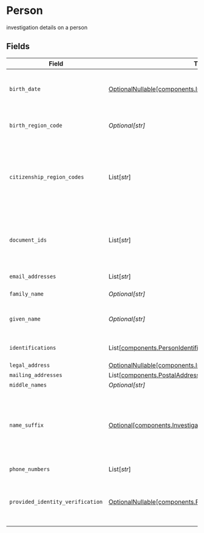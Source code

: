# Person

investigation details on a person


## Fields

| Field                                                                                                                                                                                                                            | Type                                                                                                                                                                                                                             | Required                                                                                                                                                                                                                         | Description                                                                                                                                                                                                                      | Example                                                                                                                                                                                                                          |
| -------------------------------------------------------------------------------------------------------------------------------------------------------------------------------------------------------------------------------- | -------------------------------------------------------------------------------------------------------------------------------------------------------------------------------------------------------------------------------- | -------------------------------------------------------------------------------------------------------------------------------------------------------------------------------------------------------------------------------- | -------------------------------------------------------------------------------------------------------------------------------------------------------------------------------------------------------------------------------- | -------------------------------------------------------------------------------------------------------------------------------------------------------------------------------------------------------------------------------- |
| `birth_date`                                                                                                                                                                                                                     | [OptionalNullable[components.InvestigationBirthDate]](../../models/components/investigationbirthdate.md)                                                                                                                         | :heavy_minus_sign:                                                                                                                                                                                                               | The legal day, month, and year of birth for a natural person Must be formatted as an ISO-8601 YYYY-MM-DD                                                                                                                         | {<br/>"day": 30,<br/>"month": 9,<br/>"year": 2023<br/>}                                                                                                                                                                          |
| `birth_region_code`                                                                                                                                                                                                              | *Optional[str]*                                                                                                                                                                                                                  | :heavy_minus_sign:                                                                                                                                                                                                               | Two character region code, complies with https://cldr.unicode.org/index Example values: "US", "CA"                                                                                                                               | US                                                                                                                                                                                                                               |
| `citizenship_region_codes`                                                                                                                                                                                                       | List[*str*]                                                                                                                                                                                                                      | :heavy_minus_sign:                                                                                                                                                                                                               | The countries where a natural person retains citizenship; This is used for tax (treaty) and country block list considerations Two character region code, complies with https://cldr.unicode.org/index Example values: "US", "CA" | US                                                                                                                                                                                                                               |
| `document_ids`                                                                                                                                                                                                                   | List[*str*]                                                                                                                                                                                                                      | :heavy_minus_sign:                                                                                                                                                                                                               | Conditional: document_ids must be provided by the correspondent if InvestigationRequestScope = PERFORMED_BY_APEX and citizenship_country is not USA                                                                              | 0f01ae1f-d24c-4171-8f3f-c0b820bf3044                                                                                                                                                                                             |
| `email_addresses`                                                                                                                                                                                                                | List[*str*]                                                                                                                                                                                                                      | :heavy_minus_sign:                                                                                                                                                                                                               | Email addresses indicated for account communications                                                                                                                                                                             | jdough@domain.com                                                                                                                                                                                                                |
| `family_name`                                                                                                                                                                                                                    | *Optional[str]*                                                                                                                                                                                                                  | :heavy_minus_sign:                                                                                                                                                                                                               | Family name of a natural person                                                                                                                                                                                                  | Dough                                                                                                                                                                                                                            |
| `given_name`                                                                                                                                                                                                                     | *Optional[str]*                                                                                                                                                                                                                  | :heavy_minus_sign:                                                                                                                                                                                                               | The given name of a natural person; Conventionally known as 'first name' in most English-speaking countries                                                                                                                      | John                                                                                                                                                                                                                             |
| `identifications`                                                                                                                                                                                                                | List[[components.PersonIdentification](../../models/components/personidentification.md)]                                                                                                                                         | :heavy_minus_sign:                                                                                                                                                                                                               | Identification details including id value, and type (e.g. ssn)                                                                                                                                                                   |                                                                                                                                                                                                                                  |
| `legal_address`                                                                                                                                                                                                                  | [OptionalNullable[components.InvestigationPersonLegalAddress]](../../models/components/investigationpersonlegaladdress.md)                                                                                                       | :heavy_minus_sign:                                                                                                                                                                                                               | legal address                                                                                                                                                                                                                    |                                                                                                                                                                                                                                  |
| `mailing_addresses`                                                                                                                                                                                                              | List[[components.PostalAddress](../../models/components/postaladdress.md)]                                                                                                                                                       | :heavy_minus_sign:                                                                                                                                                                                                               | mailing address                                                                                                                                                                                                                  |                                                                                                                                                                                                                                  |
| `middle_names`                                                                                                                                                                                                                   | *Optional[str]*                                                                                                                                                                                                                  | :heavy_minus_sign:                                                                                                                                                                                                               | Middle names                                                                                                                                                                                                                     | Jacob                                                                                                                                                                                                                            |
| `name_suffix`                                                                                                                                                                                                                    | [Optional[components.InvestigationNameSuffix]](../../models/components/investigationnamesuffix.md)                                                                                                                               | :heavy_minus_sign:                                                                                                                                                                                                               | The name suffix for individuals, one of:<br/>- `NAME_SUFFIX_UNSPECIFIED` - Default/Null value.<br/>- `SR` - Senior.<br/>- `JR` - Junior.<br/>- `III` - The third.<br/>- `IV` - The fourth.<br/>- `V` - The fifth.                | JR                                                                                                                                                                                                                               |
| `phone_numbers`                                                                                                                                                                                                                  | List[*str*]                                                                                                                                                                                                                      | :heavy_minus_sign:                                                                                                                                                                                                               | phone numbers related to this person                                                                                                                                                                                             | 214-765-1010                                                                                                                                                                                                                     |
| `provided_identity_verification`                                                                                                                                                                                                 | [OptionalNullable[components.ProvidedIdentityVerification]](../../models/components/providedidentityverification.md)                                                                                                             | :heavy_minus_sign:                                                                                                                                                                                                               | Conditional: Identity Verification results must be provided by the correspondent if InvestigationRequestScope = PROVIDED_BY_CLIENT                                                                                               |                                                                                                                                                                                                                                  |